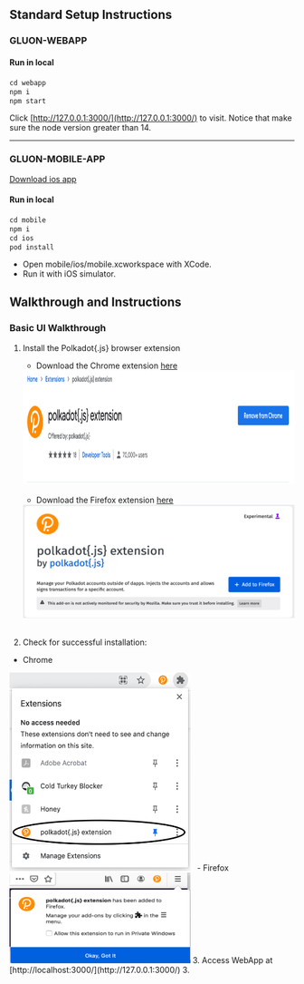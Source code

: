 ## Standard Setup Instructions

### GLUON-WEBAPP

#### Run in local
```
cd webapp
npm i
npm start
```
Click [http://127.0.0.1:3000/](http://127.0.0.1:3000/) to visit.
Notice that make sure the node version greater than 14.

-----


### GLUON-MOBILE-APP

[Download ios app](http://d.zqapps.com/m63e)

#### Run in local
```
cd mobile
npm i
cd ios
pod install
```

* Open mobile/ios/mobile.xcworkspace with XCode.
* Run it with iOS simulator.

## Walkthrough and Instructions
### Basic UI Walkthrough
1. Install the Polkadot{.js} browser extension
   - Download the Chrome extension [here](https://chrome.google.com/webstore/detail/polkadot%7Bjs%7D-extension/mopnmbcafieddcagagdcbnhejhlodfdd/related)
   <img src="https://github.com/tearust/gluon-app/blob/main/public/images/chrome-extension-install.png" width="800" height="200">
   &nbsp;

   - Download the Firefox extension [here](https://addons.mozilla.org/en-US/firefox/addon/polkadot-js-extension/)
   <img src="https://github.com/tearust/gluon-app/blob/main/public/images/firefox-extension-install.png" width="600" height="200">
   &nbsp;

2. Check for successful installation:
  - Chrome
<img src="https://github.com/tearust/gluon-app/blob/main/public/images/chrome-extension-success.png" width="320" height="350">
&nbsp;
  - Firefox
<img src="https://github.com/tearust/gluon-app/blob/main/public/images/firefox-extension-sucess.png" width="320" height="160">
3. Access WebApp at [http://localhost:3000/](http://127.0.0.1:3000/)
3.
